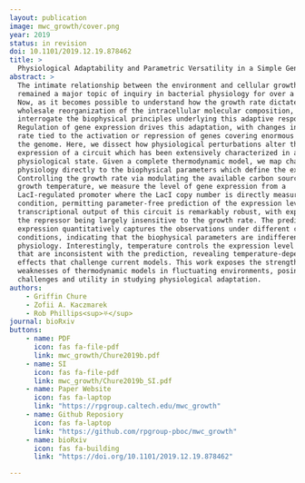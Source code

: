 ```yaml
---
layout: publication
image: mwc_growth/cover.png
year: 2019
status: in revision
doi: 10.1101/2019.12.19.878462 
title: >
  Physiological Adaptability and Parametric Versatility in a Simple Genetic Circuit. 
abstract: >
  The intimate relationship between the environment and cellular growth rate has
  remained a major topic of inquiry in bacterial physiology for over a century.
  Now, as it becomes possible to understand how the growth rate dictates the
  wholesale reorganization of the intracellular molecular composition, we can
  interrogate the biophysical principles underlying this adaptive response.
  Regulation of gene expression drives this adaptation, with changes in growth
  rate tied to the activation or repression of genes covering enormous swaths of
  the genome. Here, we dissect how physiological perturbations alter the
  expression of a circuit which has been extensively characterized in a single
  physiological state. Given a complete thermodynamic model, we map changes in
  physiology directly to the biophysical parameters which define the expression.
  Controlling the growth rate via modulating the available carbon source or
  growth temperature, we measure the level of gene expression from a
  LacI-regulated promoter where the LacI copy number is directly measured in each
  condition, permitting parameter-free prediction of the expression level. The
  transcriptional output of this circuit is remarkably robust, with expression of
  the repressor being largely insensitive to the growth rate. The predicted gene
  expression quantitatively captures the observations under different carbon
  conditions, indicating that the biophysical parameters are indifferent to the
  physiology. Interestingly, temperature controls the expression level in ways
  that are inconsistent with the prediction, revealing temperature-dependent
  effects that challenge current models. This work exposes the strengths and
  weaknesses of thermodynamic models in fluctuating environments, posing novel
  challenges and utility in studying physiological adaptation. 
authors: 
    - Griffin Chure
    - Zofii A. Kaczmarek 
    - Rob Phillips<sup>⛧</sup>
journal: bioRxiv
buttons:
    - name: PDF
      icon: fas fa-file-pdf
      link: mwc_growth/Chure2019b.pdf
    - name: SI 
      icon: fas fa-file-pdf
      link: mwc_growth/Chure2019b_SI.pdf
    - name: Paper Website
      icon: fas fa-laptop
      link: "https://rpgroup.caltech.edu/mwc_growth"
    - name: Github Reposiory
      icon: fas fa-laptop
      link: "https://github.com/rpgroup-pboc/mwc_growth"
    - name: bioRxiv
      icon: fas fa-building
      link: "https://doi.org/10.1101/2019.12.19.878462" 

---
```

